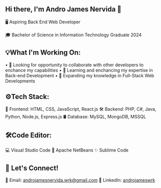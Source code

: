 ## Hi there, I'm Andro James Nervida 👋

🖥️ Aspiring Back End Web Developer <br></br>
🎓 Bachelor of Science in Information Technology Graduate 2024

## 💡What I'm Working On:
• 🤝 Looking for opportunity to collaborate with other developers to enchance my capabilities
• 📝 Learning and enchancing my expertise in Back-end Development
• 🧠 Expanding my knowledge in Full-Stack Web Developments

## ⚙️Tech Stack:
🎨 Frontend: HTML, CSS, JavaScript, React.js
🛠 Backend: PHP, C#, Java, Python, Node.js, Express.js
🛢️ Database: MySQL, MongoDB, MSSQL

## 🛠️Code Editor:
💻 Visual Studio Code
🧊 Apache NetBeans
✨ Sublime Code

## 📩 Let's Connect!
📧 Email: androjamesnervida.wrk@gmail.com
🔗 LinkedIn: [androjameswrk](https://www.linkedin.com/in/andro-james-nervida-395736316/)

<!--
**androjameswrk/androjameswrk** is a ✨ _special_ ✨ repository because its `README.md` (this file) appears on your GitHub profile.

Here are some ideas to get you started:

- 🔭 I’m currently working on ...
- 🌱 I’m currently learning ...
- 👯 I’m looking to collaborate on ...
- 🤔 I’m looking for help with ...
- 💬 Ask me about ...
- 📫 How to reach me: ...
- 😄 Pronouns: ...
- ⚡ Fun fact: ...
-->

